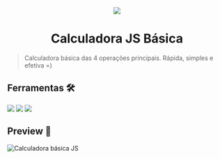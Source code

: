 <div align="center">
<img src="https://pluspng.com/img-png/logo-javascript-png-other-resolutions-240-240-pixels-240.png"/>
<h1>Calculadora JS Básica</h1>
</div>

> Calculadora básica das 4 operações principais. Rápida, simples e efetiva =)

## Ferramentas 🛠️
<img src="https://img.shields.io/badge/HTML5-E34F26?style=for-the-badge&logo=html5&logoColor=white"/>
<img src="https://img.shields.io/badge/CSS3-1572B6?style=for-the-badge&logo=css3&logoColor=white"/>
<img src="https://img.shields.io/badge/JavaScript-F7DF1E?style=for-the-badge&logo=javascript&logoColor=black"/>

## Preview 🔆
![Calculadora básica JS](https://user-images.githubusercontent.com/104274422/221669800-c2bdd370-a287-4163-8cba-846c048665b6.png)
